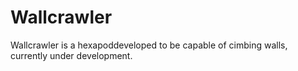 # Wallcrawler
Wallcrawler is a hexapoddeveloped to be capable of cimbing walls, currently under development.
